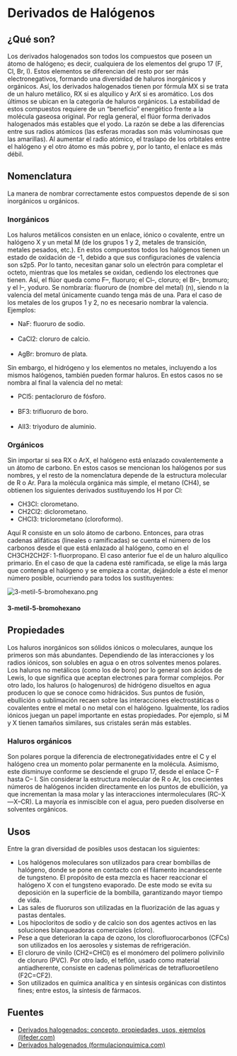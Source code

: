 <!DOCTYPE html>
<head>
    <meta charset="UTF-8">
    <title>Derivados de Halógenos</title>
</head>
<body>
    <h1>Derivados de Halógenos</h1>
    <h2>¿Qué son?</h2>
    <p>
        Los derivados halogenados son todos los compuestos que poseen un átomo de halógeno; es decir, cualquiera de los elementos del grupo 17 (F, Cl, Br, I). Estos elementos se diferencian del resto por ser más electronegativos, formando una diversidad de haluros inorgánicos y orgánicos. Así, los derivados halogenados tienen por fórmula MX si se trata de un haluro metálico, RX si es alquílico y ArX si es aromático. Los dos últimos se ubican en la categoría de haluros orgánicos. La estabilidad de estos compuestos requiere de un “beneficio” energético frente a la molécula gaseosa original.
Por regla general, el flúor forma derivados halogenados más estables que el yodo. La razón se debe a las diferencias entre sus radios atómicos (las esferas moradas son más voluminosas que las amarillas). Al aumentar el radio atómico, el traslapo de los orbitales entre el halógeno y el otro átomo es más pobre y, por lo tanto, el enlace es más débil.
    </p>
    <div>
        <h2>Nomenclatura</h2>
        <p>La manera de nombrar correctamente estos compuestos depende de si son inorgánicos u orgánicos.</p>
    </div>
    <div>
        <h3>Inorgánicos</h3>
        <p>Los haluros metálicos consisten en un enlace, iónico o covalente, entre un halógeno X y un metal M (de los grupos 1 y 2, metales de transición, metales pesados, etc.). En estos compuestos todos los halógenos tienen un estado de oxidación de -1, debido a que sus configuraciones de valencia son s2p5.  Por lo tanto, necesitan ganar solo un electrón para completar el octeto, mientras que los metales se oxidan, cediendo los electrones que tienen. Así, el flúor queda como F–, fluoruro; el Cl–, cloruro; el Br–, bromuro; y el I–, yoduro. Se nombraría:  fluoruro de (nombre del metal) (n), siendo n la valencia del metal únicamente cuando tenga más de una. Para el caso de los metales de los grupos 1 y 2, no es necesario nombrar la valencia. Ejemplos:
        </p>
        <ul>
            <li>NaF: fluoruro de sodio.</li><br>
            <li>CaCl2: cloruro de calcio.</li><br>
            <li>AgBr: bromuro de plata.</li>
        </ul>
        <p>Sin embargo, el hidrógeno y los elementos no metales, incluyendo a los mismos halógenos, también pueden formar haluros. En estos casos no se nombra al final la valencia del no metal:</p>
        <ul>
            <li>PCl5: pentacloruro de fósforo.</li><br>
            <li>BF3: trifluoruro de boro.</li><br>
            <li>AlI3: triyoduro de aluminio.</li>
        </ul>
    </div>
    <div>
        <h3>Orgánicos</h3>
        <p>Sin importar si sea RX o ArX, el halógeno está enlazado covalentemente a un átomo de carbono. En estos casos se mencionan los halógenos por sus nombres, y el resto de la nomenclatura depende de la estructura molecular de R o Ar. Para la molécula orgánica más simple, el metano (CH4), se obtienen los siguientes derivados sustituyendo los H por Cl:</p>
        <ul>
            <li>CH3Cl: clorometano.</li>
            <li>CH2Cl2: diclorometano.</li>
            <li>CHCl3: triclorometano (cloroformo).</li>
        </ul>
        <p>Aquí R consiste en un solo átomo de carbono. Entonces, para otras cadenas alifáticas (lineales o ramificadas) se cuenta el número de los carbonos desde el que está enlazado al halógeno, como en el CH3CH2CH2F: 1-fluorpropano. El caso anterior fue el de un haluro alquílico primario. En el caso de que la cadena esté ramificada, se elige la más larga que contenga el halógeno y se empieza a contar, dejándole a éste el menor número posible, ocurriendo para todos los sustituyentes:</p>
        <img src="imagenes/3-metil-5-bromohexano.png" alt="3-metil-5-bromohexano.png">
        <h4>3-metil-5-bromohexano</h4>
    </div>
    <div>
        <h2>Propiedades</h2>
        <p>Los haluros inorgánicos son sólidos iónicos o moleculares, aunque los primeros son más abundantes. Dependiendo de las interacciones y los radios iónicos, son solubles en agua o en otros solventes menos polares. Los haluros no metálicos (como los de boro) por lo general son ácidos de Lewis, lo que significa que aceptan electrones para formar complejos. Por otro lado, los haluros (o halogenuros) de hidrógeno disueltos en agua producen lo que se conoce como hidrácidos. Sus puntos de fusión, ebullición o sublimación recaen sobre las interacciones electrostáticas o covalentes entre el metal o no metal con el halógeno. Igualmente, los radios iónicos juegan un papel importante en estas propiedades. Por ejemplo, si M y X tienen tamaños similares, sus cristales serán más estables.</p>
        <h3>Haluros orgánicos</h3>
        <p>Son polares porque la diferencia de electronegatividades entre el C y el halógeno crea un momento polar permanente en la molécula. Asimismo, este disminuye conforme se desciende el grupo 17, desde el enlace C– F hasta C– I. Sin considerar la estructura molecular de R o Ar, los crecientes números de halógenos inciden directamente en los puntos de ebullición, ya que incrementan la masa molar y las interacciones intermoleculares (RC–X—X–CR). La mayoría es inmiscible con el agua, pero pueden disolverse en solventes orgánicos.</p>
    </div>
    <div>
        <h2>Usos</h2>
        <p>Entre la gran diversidad de posibles usos destacan los siguientes:</p>
        <ul>
            <li>Los halógenos moleculares son utilizados para crear bombillas de halógeno, donde se pone en contacto con el filamento incandescente de tungsteno. El propósito de esta mezcla es hacer reaccionar el halógeno X con el tungsteno evaporado. De este modo se evita su deposición en la superficie de la bombilla, garantizando mayor tiempo de vida.</li>
            <li>Las sales de fluoruros son utilizadas en la fluorización de las aguas y pastas dentales.</li>
            <li>Los hipocloritos de sodio y de calcio son dos agentes activos en las soluciones blanqueadoras comerciales (cloro).</li>
            <li>Pese a que deterioran la capa de ozono, los clorofluorocarbonos (CFCs) son utilizados en los aerosoles y sistemas de refrigeración.</li>
            <li>El cloruro de vinilo (CH2=CHCl) es el monómero del polímero polivinilo de cloruro (PVC). Por otro lado, el teflón, usado como material antiadherente, consiste en cadenas poliméricas de tetrafluoroetileno (F2C=CF2).</li>
            <li>Son utilizados en química analítica y en síntesis orgánicas con distintos fines; entre estos, la síntesis de fármacos.</li>
        </ul>
    </div>
    <h2>Fuentes</h2>
    <ul>
        <li><a href="https://www.lifeder.com/derivados-halogenados/" target="_blank">Derivados halogenados: concepto, propiedades, usos, ejemplos (lifeder.com)</a></li>
        <li><a href="https://www.formulacionquimica.com/halogenuros/" target="_blank">Derivados halogenados (formulacionquimica.com)</a></li>
    </ul>
</body>
</html>
